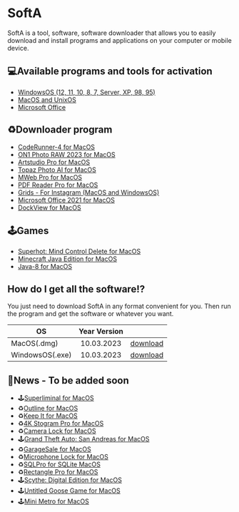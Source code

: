 # SoftA
SoftA is a tool, software, software downloader that allows you to easily download and install programs and applications on your computer or mobile device. 


## 💻Available programs and tools for activation

 - [WindowsOS (12, 11, 10, 8, 7, Server, XP, 98, 95)](https://www.microsoft.com/en-us/windows)
 - [MacOS and UnixOS](https://en.wikipedia.org/wiki/MacOS)
 - [Microsoft Office](https://en.wikipedia.org/wiki/Microsoft_Office)

## ♻️Downloader program

 - [CodeRunner-4 for MacOS](https://coderunnerapp.com/)
 - [ON1 Photo RAW 2023 for MacOS](https://www.on1.com/products/photo-raw/)
 - [Artstudio Pro for MacOS](https://apps.apple.com/ru/app/artstudio-pro/id1244142051)
 - [Topaz Photo AI for MacOS](https://www.topazlabs.com/topaz-photo-ai)
 - [MWeb Pro for MacOS](https://apps.apple.com/us/app/mweb-pro/id1403919533?mt=12)
 - [PDF Reader Pro for MacOS](https://www.pdfreaderpro.com/)
 - [Grids - For Instagram (MacOS and WindowsOS)](https://gridsapp.net/)
 - [Microsoft Office 2021 for MacOS](https://en.wikipedia.org/wiki/Microsoft_Office)
 - [DockView for MacOS](https://noteifyapp.com/dockview/)

## 🕹Games

- [Superhot: Mind Control Delete for MacOS](https://store.steampowered.com/app/690040/SUPERHOT_MIND_CONTROL_DELETE/)
- [Minecraft Java Edition for MacOS](https://www.minecraft.net/)
- [Java-8 for MacOS](https://www.java.com/)

## How do I get all the software⁉️
You just need to download SoftA in any format convenient for you. Then run the program and get the software or whatever you want.

| OS      | Year Version               |  |
| ------------- |:------------------:| -----:|
| MacOS(.dmg)     | 10.03.2023    | [download](https://disk.yandex.ru/d/EM8klS-aqjB6rw) |
| WindowsOS(.exe)    | 10.03.2023 |   [download](https://disk.yandex.ru/d/Aw7BfpGjLKI3hw) |

## 📢News - To be added soon

- 🕹[Superliminal for MacOS](https://store.steampowered.com/app/1049410/Superliminal/)
- ♻️[Outline for MacOS]()
- ♻️[Keep It for MacOS](https://apps.apple.com/app/keep-it/id1272768911?mt=12)
- ♻️[4K Stogram Pro for MacOS]()
- ♻️[Camera Lock for MacOS](https://apps.apple.com/app/camera-lock/id860572216?mt=12)
- 🕹[Grand Theft Auto: San Andreas for MacOS](https://apps.apple.com/ua/app/grand-theft-auto-san-andreas/id763692274?l)
- ♻️[GarageSale for MacOS](https://www.iwascoding.com/GarageSale/index.html)
- ♻️[Microphone Lock for MacOS]()
- ♻️[SQLPro for SQLite MacOS](https://www.sqlitepro.com/)
- ♻️[Rectangle Pro for MacOS](https://rectangleapp.com/pro)
- 🕹[Scythe: Digital Edition for MacOS](https://store.steampowered.com/app/718560/Scythe_Digital_Edition/)
- 🕹[Untitled Goose Game for MacOS](https://store.steampowered.com/app/837470/Untitled_Goose_Game/)
- 🕹[Mini Metro for MacOS](https://store.steampowered.com/app/287980/Mini_Metro/)
